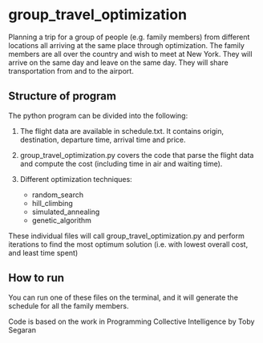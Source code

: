 group_travel_optimization
=========================

Planning a trip for a group of people (e.g. family members) from different locations all arriving at the same place through optimization. The family members are all over the country and wish to meet at New York. They will arrive on the same day and leave on the same day. They will share transportation from and to the airport. 


Structure of program
--------------------

The python program can be divided into the following:

1) The flight data are available in schedule.txt. It contains origin, destination, departure time, arrival time and price.

2) group_travel_optimization.py covers the code that parse the flight data and compute the cost (including time in air and waiting time).

3) Different optimization techniques:
	- random_search
	- hill_climbing
	- simulated_annealing
	- genetic_algorithm

These individual files will call group_travel_optimization.py and perform iterations to find the most optimum solution (i.e. with lowest overall cost, and least time spent)

How to run
----------

You can run one of these files on the terminal, and it will generate the schedule for all the family members.



Code is based on the work in Programming Collective Intelligence by Toby Segaran
